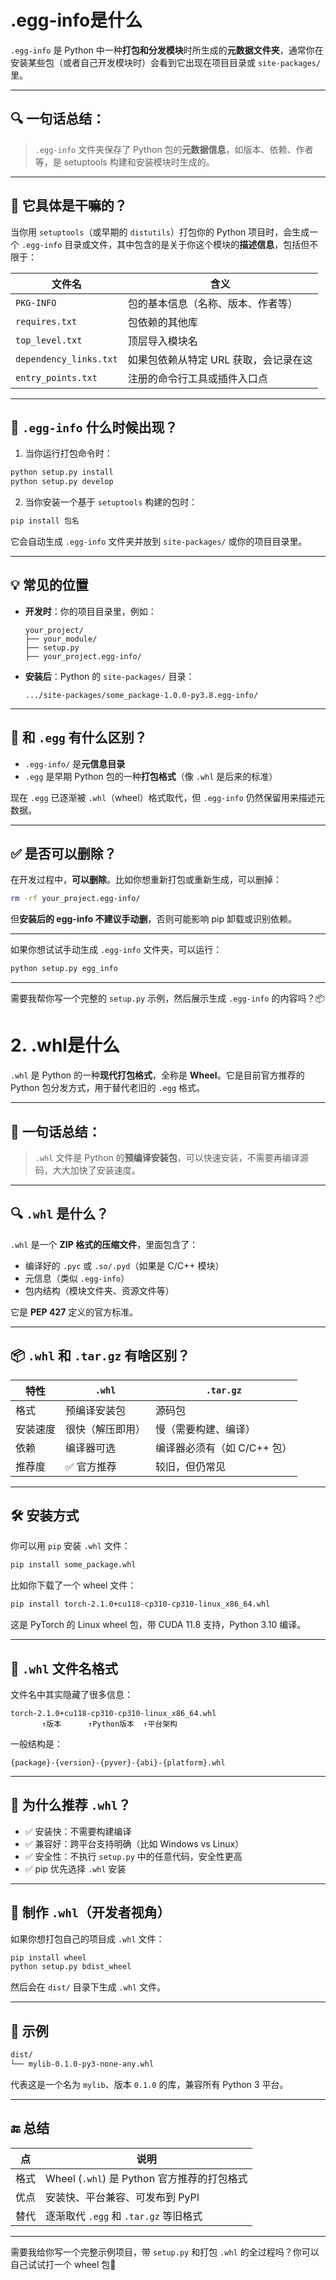 # .egg-info是什么
`.egg-info` 是 Python 中一种**打包和分发模块**时所生成的**元数据文件夹**，通常你在安装某些包（或者自己开发模块时）会看到它出现在项目目录或 `site-packages/` 里。

---

## 🔍 一句话总结：

> `.egg-info` 文件夹保存了 Python 包的**元数据信息**，如版本、依赖、作者等，是 setuptools 构建和安装模块时生成的。

---

## 🧠 它具体是干嘛的？

当你用 `setuptools`（或早期的 `distutils`）打包你的 Python 项目时，会生成一个 `.egg-info` 目录或文件，其中包含的是关于你这个模块的**描述信息**，包括但不限于：

| 文件名 | 含义 |
|--------|------|
| `PKG-INFO` | 包的基本信息（名称、版本、作者等） |
| `requires.txt` | 包依赖的其他库 |
| `top_level.txt` | 顶层导入模块名 |
| `dependency_links.txt` | 如果包依赖从特定 URL 获取，会记录在这 |
| `entry_points.txt` | 注册的命令行工具或插件入口点 |

---

## 🔧 `.egg-info` 什么时候出现？

1. 当你运行打包命令时：

```bash
python setup.py install
python setup.py develop
```

2. 当你安装一个基于 `setuptools` 构建的包时：

```bash
pip install 包名
```

它会自动生成 `.egg-info` 文件夹并放到 `site-packages/` 或你的项目目录里。

---

## 💡 常见的位置

- **开发时**：你的项目目录里，例如：
  ```
  your_project/
  ├── your_module/
  ├── setup.py
  ├── your_project.egg-info/
  ```

- **安装后**：Python 的 `site-packages/` 目录：
  ```
  .../site-packages/some_package-1.0.0-py3.8.egg-info/
  ```

---

## 🔁 和 `.egg` 有什么区别？

- `.egg-info/` 是**元信息目录**
- `.egg` 是早期 Python 包的一种**打包格式**（像 `.whl` 是后来的标准）

现在 `.egg` 已逐渐被 `.whl`（wheel）格式取代，但 `.egg-info` 仍然保留用来描述元数据。

---

## ✅ 是否可以删除？

在开发过程中，**可以删除**。比如你想重新打包或重新生成，可以删掉：

```bash
rm -rf your_project.egg-info/
```

但**安装后的 egg-info 不建议手动删**，否则可能影响 pip 卸载或识别依赖。

---

如果你想试试手动生成 `.egg-info` 文件夹，可以运行：

```bash
python setup.py egg_info
```

---

需要我帮你写一个完整的 `setup.py` 示例，然后展示生成 `.egg-info` 的内容吗？📦

# 2. .whl是什么
`.whl` 是 Python 的一种**现代打包格式**，全称是 **Wheel**。它是目前官方推荐的 Python 包分发方式，用于替代老旧的 `.egg` 格式。

---

## 🧾 一句话总结：

> `.whl` 文件是 Python 的**预编译安装包**，可以快速安装，不需要再编译源码，大大加快了安装速度。

---

## 🔍 `.whl` 是什么？

`.whl` 是一个 **ZIP 格式的压缩文件**，里面包含了：

- 编译好的 `.pyc` 或 `.so/.pyd`（如果是 C/C++ 模块）
- 元信息（类似 `.egg-info`）
- 包内结构（模块文件夹、资源文件等）

它是 **PEP 427** 定义的官方标准。

---

## 📦 `.whl` 和 `.tar.gz` 有啥区别？

| 特性 | `.whl` | `.tar.gz` |
|------|--------|-----------|
| 格式 | 预编译安装包 | 源码包 |
| 安装速度 | 很快（解压即用） | 慢（需要构建、编译） |
| 依赖 | 编译器可选 | 编译器必须有（如 C/C++ 包） |
| 推荐度 | ✅ 官方推荐 | 较旧，但仍常见 |

---

## 🛠 安装方式

你可以用 `pip` 安装 `.whl` 文件：

```bash
pip install some_package.whl
```

比如你下载了一个 wheel 文件：

```bash
pip install torch-2.1.0+cu118-cp310-cp310-linux_x86_64.whl
```

这是 PyTorch 的 Linux wheel 包，带 CUDA 11.8 支持，Python 3.10 编译。

---

## 🧱 `.whl` 文件名格式

文件名中其实隐藏了很多信息：

```
torch-2.1.0+cu118-cp310-cp310-linux_x86_64.whl
       ↑版本      ↑Python版本  ↑平台架构
```

一般结构是：

```
{package}-{version}-{pyver}-{abi}-{platform}.whl
```

---

## 🎯 为什么推荐 `.whl`？

- ✅ 安装快：不需要构建编译
- ✅ 兼容好：跨平台支持明确（比如 Windows vs Linux）
- ✅ 安全性：不执行 `setup.py` 中的任意代码，安全性更高
- ✅ pip 优先选择 `.whl` 安装

---

## 🚀 制作 `.whl`（开发者视角）

如果你想打包自己的项目成 `.whl` 文件：

```bash
pip install wheel
python setup.py bdist_wheel
```

然后会在 `dist/` 目录下生成 `.whl` 文件。

---

## 👀 示例

```bash
dist/
└── mylib-0.1.0-py3-none-any.whl
```

代表这是一个名为 `mylib`、版本 `0.1.0` 的库，兼容所有 Python 3 平台。

---

## 🔚 总结

| 点 | 说明 |
|----|------|
| 格式 | Wheel (`.whl`) 是 Python 官方推荐的打包格式 |
| 优点 | 安装快、平台兼容、可发布到 PyPI |
| 替代 | 逐渐取代 `.egg` 和 `.tar.gz` 等旧格式 |

---

需要我给你写一个完整示例项目，带 `setup.py` 和打包 `.whl` 的全过程吗？你可以自己试试打一个 wheel 包🚀